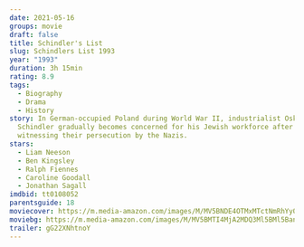 ```yaml
---
date: 2021-05-16
groups: movie
draft: false
title: Schindler's List
slug: Schindlers List 1993
year: "1993"
duration: 3h 15min
rating: 8.9
tags:
  - Biography
  - Drama
  - History
story: In German-occupied Poland during World War II, industrialist Oskar
  Schindler gradually becomes concerned for his Jewish workforce after
  witnessing their persecution by the Nazis.
stars:
  - Liam Neeson
  - Ben Kingsley
  - Ralph Fiennes
  - Caroline Goodall
  - Jonathan Sagall
imdbid: tt0108052
parentsguide: 18
moviecover: https://m.media-amazon.com/images/M/MV5BNDE4OTMxMTctNmRhYy00NWE2LTg3YzItYTk3M2UwOTU5Njg4XkEyXkFqcGdeQXVyNjU0OTQ0OTY@._V1_FMjpg_UY853_.jpg
moviebg: https://m.media-amazon.com/images/M/MV5BMTI4MjA2MDQ3Ml5BMl5BanBnXkFtZTcwMzY1MDAxMw@@._V1_FMjpg_UX1280_.jpg
trailer: gG22XNhtnoY
---
```

